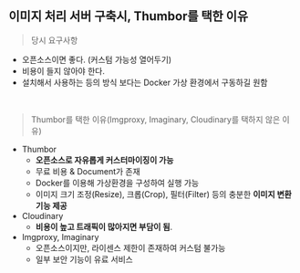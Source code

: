 ## 이미지 처리 서버 구축시, Thumbor를 택한 이유

> 당시 요구사항
>

- 오픈소스이면 좋다. (커스텀 가능성 열어두기)
- 비용이 들지 않아야 한다.
- 설치해서 사용하는 등의 방식 보다는 Docker 가상 환경에서 구동하길 원함

<br/>

> Thumbor를 택한 이유(Imgproxy, Imaginary, Cloudinary를 택하지 않은 이유)
>

- Thumbor
    - **오픈소스로 자유롭게 커스터마이징이 가능**
    - 무료 비용 & Document가 존재
    - Docker를 이용해 가상환경을 구성하여 실행 가능
    - 이미지 크기 조정(Resize), 크롭(Crop), 필터(Filter) 등의 충분한 **이미지 변환 기능 제공**
- Cloudinary
    - **비용이 높고 트래픽이 많아지면 부담이 됨**.
- Imgproxy, Imaginary
    - 오픈소스이지만, 라이센스 제한이 존재하여 커스텀 불가능
    - 일부 보안 기능이 유료 서비스